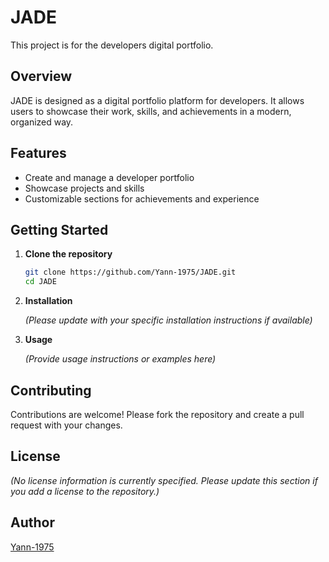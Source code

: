 # JADE

This project is for the developers digital portfolio.

## Overview

JADE is designed as a digital portfolio platform for developers. It allows users to showcase their work, skills, and achievements in a modern, organized way.

## Features

- Create and manage a developer portfolio
- Showcase projects and skills
- Customizable sections for achievements and experience

## Getting Started

1. **Clone the repository**

   ```bash
   git clone https://github.com/Yann-1975/JADE.git
   cd JADE
   ```

2. **Installation**

   *(Please update with your specific installation instructions if available)*

3. **Usage**

   *(Provide usage instructions or examples here)*

## Contributing

Contributions are welcome! Please fork the repository and create a pull request with your changes.

## License

*(No license information is currently specified. Please update this section if you add a license to the repository.)*

## Author

[Yann-1975](https://github.com/Yann-1975)
